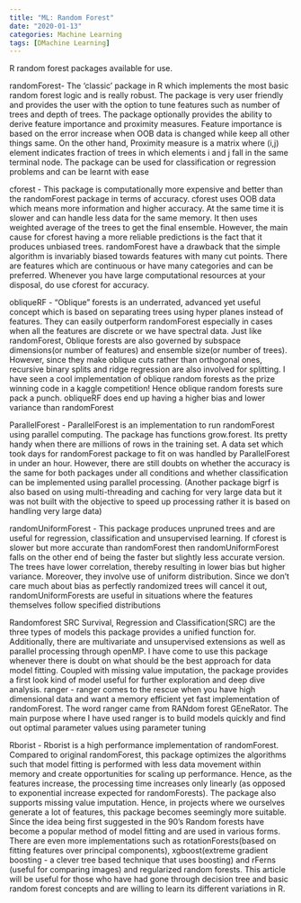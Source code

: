 ```yaml
---
title: "ML: Random Forest"
date: "2020-01-13"
categories: Machine Learning
tags: [DMachine Learning]
---
```


R random forest packages available for use.

randomForest- The ‘classic’ package in R which implements the most basic random forest logic and is really robust. The package is very user friendly and provides the user with the option to tune features such as number of trees and depth of trees. The package optionally provides the ability to derive feature importance and proximity measures. Feature importance is based on the error increase when OOB data is changed while keep all other things same. On the other hand, Proximity measure is a matrix where (i,j) element indicates fraction of trees in which elements i and j fall in the same terminal node. The package can be used for classification or regression problems and can be learnt with ease

cforest - This package is computationally more expensive and better than the randomForest package in terms of accuracy. cforest uses OOB data which means more information and higher accuracy. At the same time it is slower and can handle less data for the same memory. It then uses weighted average of the trees to get the final ensemble. However, the main cause for cforest having a more reliable predictions is the fact that it produces unbiased trees. randomForest have a drawback that the simple algorithm is invariably biased towards features with many cut points. There are features which are continuous or have many categories and can be preferred. Whenever you have large computational resources at your disposal, do use cforest for accuracy.

obliqueRF - “Oblique” forests is an underrated, advanced yet useful concept which is based on separating trees using hyper planes instead of features. They can easily outperform randomForest especially in cases when all the features are discrete or we have spectral data. Just like randomForest, Oblique forests are also governed by subspace dimensions(or number of features) and ensemble size(or number of trees). However, since they make oblique cuts rather than orthogonal ones, recursive binary splits and ridge regression are also involved for splitting. I have seen a cool implementation of oblique random forests as the prize winning code in a kaggle competition! Hence oblique random forests sure pack a punch. obliqueRF does end up having a higher bias and lower variance than randomForest

ParallelForest - ParallelForest is an implementation to run randomForest using parallel computing. The package has functions grow.forest. Its pretty handy when there are millions of rows in the training set. A data set which took days for randomForest package to fit on was handled by ParallelForest in under an hour. However, there are still doubts on whether the accuracy is the same for both packages under all conditions and whether classification can be implemented using parallel processing. (Another package bigrf is also based on using multi-threading and caching for very large data but it was not built with the objective to speed up processing rather it is based on handling very large data)

randomUniformForest - This package produces unpruned trees and are useful for regression, classification and unsupervised learning. If cforest is slower but more accurate than randomForest then randomUniformForest falls on the other end of being the faster but slightly less accurate version. The trees have lower correlation, thereby resulting in lower bias but higher variance. Moreover, they involve use of uniform distribution. Since we don’t care much about bias as perfectly randomized trees will cancel it out, randomUniformForests are useful in situations where the features themselves follow specified distributions

Randomforest SRC Survival, Regression and Classification(SRC) are the three types of models this package provides a unified function for. Additionally, there are multivariate and unsupervised extensions as well as parallel processing through openMP. I have come to use this package whenever there is doubt on what should be the best approach for data model fitting. Coupled with missing value imputation, the package provides a first look kind of model useful for further exploration and deep dive analysis.
ranger - ranger comes to the rescue when you have high dimensional data and want a memory efficient yet fast implementation of randomForest. The word ranger came from RANdom forest GEneRator. The main purpose where I have used ranger is to build models quickly and find out optimal parameter values using parameter tuning

Rborist - Rborist is a high performance implementation of randomForest. Compared to original randomForest, this package optimizes the algorithms such that model fitting is performed with less data movement within memory and create opportunities for scaling up performance. Hence, as the features increase, the processing time increases only linearly (as opposed to exponential increase expected for randomForests). The package also supports missing value imputation. Hence, in projects where we ourselves generate a lot of features, this package becomes seemingly more suitable.
Since the idea being first suggested in the 90’s Random forests have become a popular method of model fitting and are used in various forms. There are even more implementations such as rotationForests(based on fitting features over principal components), xgboost(extreme gradient boosting - a clever tree based technique that uses boosting) and rFerns (useful for comparing images) and regularized random forests. This article will be useful for those who have had gone through decision tree and basic random forest concepts and are willing to learn its different variations in R.
